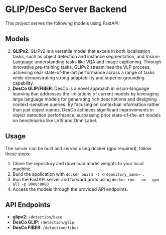 # GLIP/DesCo Server Backend

This project serves the following models using FastAPI:

## Models

1. **GLIPv2**: GLIPv2 is a versatile model that excels in both localization tasks, such as object detection and instance segmentation, and Vision-Language understanding tasks like VQA and image captioning. Through innovative pre-training tasks, GLIPv2 streamlines the VLP process, achieving near state-of-the-art performance across a range of tasks while demonstrating strong adaptability and superior grounding capability.
2. **DesCo GLIP/FIBER**: DesCo is a novel approach in vision-language learning that addresses the limitations of current models by leveraging large language models for generating rich descriptions and designing context-sensitive queries. By focusing on contextual information rather than just object names, DesCo achieves significant improvements in object detection performance, surpassing prior state-of-the-art models on benchmarks like LVIS and OmniLabel.

## Usage

The server can be built and served using docker (gpu required), follow these steps:

1. Clone the repository and download model weights to your local machine.
2. Build the application with `docker build -t <repository_name> .`
3. Run the FastAPI server and forward ports using `docker run --rm --gpu all -p 8080:8080`
4. Access the models through the provided API endpoints.

## API Endpoints

- **glipv2**: `/detection/base`
- **DesCo GLIP**: `/detection/glip`
- **DesCo FIBER**: `/detection/fiber`
